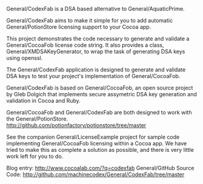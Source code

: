 General/CodexFab is a DSA based alternative to General/AquaticPrime. 

General/CodexFab aims to make it simple for you to add automatic General/PotionStore licensing support to your Cocoa app.

This project demonstrates the code necessary to generate and validate a General/CocoaFob license code string. It also provides a class, General/XMDSAKeyGenerator, to wrap the task of generating DSA keys using openssl.

The General/CodexFab application is designed to generate and validate DSA keys to test your project's implementation of General/CocoaFob.

General/CodexFab is based on General/CocoaFob, an open source project by Gleb Dolgich that implements secure assymetric DSA key generation and validation in Cocoa and Ruby. 

General/CocoaFob and General/CodexFab are both designed to work with the General/PotionStore. http://github.com/potionfactory/potionstore/tree/master

See the companion General/LicenseExample project for sample code implementing General/CocoaFob licensing within a Cocoa app. We have tried to make this as complete a solution as possible, and there is very little work left for you to do.

Blog entry: http://www.cocoalab.com/?q=codexfab
General/GitHub Source Code: http://github.com/machinecodex/General/CodexFab/tree/master